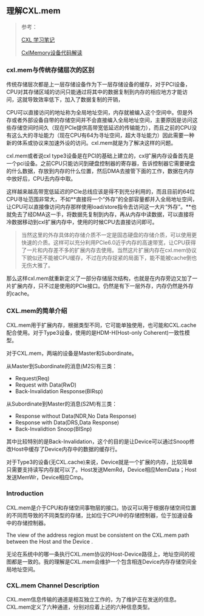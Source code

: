 ## 理解CXL.mem

> 参考：
>
> [CXL 学习笔记](https://jia.je/hardware/2022/11/20/cxl-notes/)
>
> [CxlMemory设备代码解读](https://github.com/quyifei23/gem5-for-CXL/blob/master/PDFsource/%E3%80%90CXL%E3%80%91CxlMemory%E8%AE%BE%E5%A4%87%E4%BB%A3%E7%A0%81%E8%A7%A3%E8%AF%BB.md)

### cxl.mem与传统存储层次的区别

传统存储层次都是上一层存储设备作为下一层存储设备的缓存，对于PCI设备，CPU对其存储区域的访问只能通过将其中的数据复制到内存的相应地方才能访问，这就导致效率低下，加入了数据复制的开销，

CPU可以直接访问的地址称为全局地址空间，内存就被编入这个空间中。但是外存或者外部设备自带的存储空间并不会直接编入全局地址空间，主要原因是访问这些存储空间时间久（现在PCIe提供高带宽低延迟的传输能力），而且之前的CPU没有这么大的寻址能力（现在CPU有64为寻址空间，超大寻址能力）因此需要一种新的体系或协议来加速外设的访问。cxl.mem就是为了解决这样的问题。

cxl.mem或者说cxl type3设备是在PCI的基础上建立的，cxl扩展内存设备首先是一个pci设备。之前CPU只能访问到硬盘控制器的寄存器，告诉控制器它需要硬盘的什么数据，存放到内存的什么位置，然后DMA去接管下面的工作，数据在内存中放好后，CPU去内存中取。

这样越来越高带宽低延迟的PCIe总线应该是得不到充分利用的，而且目前的64位CPU寻址范围非常大，不如**直接将一个“外存”的全部容量都并入全局地址空间，让CPU可以直接像访问内存那样使用load/store指令去访问这一大片“外存”。**也就免去了经DMA这一手，将数据先复制到内存，再从内存中读数据，可以直接将冷数据移动到cxl扩展内存中，使用的时候CPU去直接访问即可。

> 当然这里的外存具体的存储介质不一定是固态硬盘的存储介质，可以使用更快速的介质。这样可以充分利用PCIe6.0近乎内存的高速带宽，让CPU获得了一片和内存差不多的扩展内存去使用。当然这片扩展内存在cxl.mem协议下貌似还不能被CPU缓存，不过在内存捉紧的局面下，能不能被cache倒也无伤大雅了。

那么这样cxl.mem就重新定义了一部分存储层次结构，也就是在内存旁边又加了一片扩展内存，只不过是使用的PCIe接口。仍然是有下一层外存，内存仍然是外存的cache。



### CXL.mem的简单介绍

CXL.mem用于扩展内存，根据类型不同，它可能单独使用，也可能和CXL.cache配合使用。对于Type3设备，使用的是HDM-H(Host-only Coherent)一致性模型。



对于CXL.mem，两端的设备是Master和Subordinate。

从Master到Subordinate的消息(M2S)有三类：

+ Request(Req)
+ Request with Data(RwD)
+ Back-Invalidation Response(BIRsp)

从Subordinate到Master的消息(S2M)有三类：

+ Response without Data(NDR,No Data Response)
+ Response with Data(DRS,Data Response)
+ Back-Invalidtion Snoop(BISnp)

其中比较特别的是Back-Invalidation，这个的目的是让Device可以通过Snoop修改Host中缓存了Device内存中的数据的缓存行。

对于Type3的设备(无CXL.cache)来说，Device就是一个扩展的内存，比较简单只需要支持读写内存就可以了。Host发送MemRd，Device相应MemData；Host发送MemWr，Device相应Cmp。



### Introduction

CXL.mem是介于CPU和存储空间事物层的接口。协议可以用于根据存储空间位置的不同而导致的不同类型的存储，比如位于CPU中的存储控制器，位于加速设备中的存储控制器。

The view of the address region must be consistent on the CXL.mem path between the Host and the Device .

无论在系统中的哪一条执行CXL.mem协议的Host-Device路径上，地址空间的视图都是一致的。我的理解是CXL.mem会维护一个包含相连Device内存存储空间全局地址空间。



### CXL.mem Channel Description

CXL.mem信息传输的通道是相互独立工作的，为了维护正在发送的信息。CXL.mem定义了六种通道，分别对应着上述的六种信息类型。



